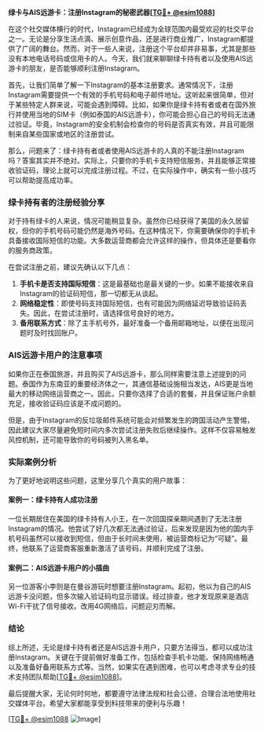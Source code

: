 **绿卡与AIS远游卡：注册Instagram的秘密武器[[TG💪+ @esim1088](https://t.me/s/esim1088)]**

在这个社交媒体横行的时代，Instagram已经成为全球范围内最受欢迎的社交平台之一。无论是分享生活点滴、展示创意作品，还是进行商业推广，Instagram都提供了广阔的舞台。然而，对于一些人来说，注册这个平台却并非易事，尤其是那些没有本地电话号码或信用卡的人。今天，我们就来聊聊绿卡持有者以及使用AIS远游卡的朋友，是否能够顺利注册Instagram。

首先，让我们简单了解一下Instagram的基本注册要求。通常情况下，注册Instagram需要提供一个有效的手机号码和电子邮件地址。这听起来很简单，但对于某些特定人群来说，可能会遇到障碍。比如，如果你是绿卡持有者或者在国外旅行并使用当地的SIM卡（例如泰国的AIS远游卡），你可能会担心自己的号码无法通过验证。毕竟，Instagram的安全机制会检查你的号码是否真实有效，并且可能限制来自某些国家或地区的注册尝试。

那么，问题来了：绿卡持有者或者使用AIS远游卡的人真的不能注册Instagram吗？答案其实并不绝对。实际上，只要你的手机卡支持短信服务，并且能够正常接收验证码，理论上就可以完成注册过程。不过，在实际操作中，确实有一些小技巧可以帮助提高成功率。

### 绿卡持有者的注册经验分享

对于持有绿卡的人来说，情况可能稍显复杂。虽然你已经获得了美国的永久居留权，但你的手机号码可能仍然是海外号码。在这种情况下，你需要确保你的手机卡具备接收国际短信的功能。大多数运营商都会允许这样的操作，但具体还是要看你的服务商政策。

在尝试注册之前，建议先确认以下几点：
1. **手机卡是否支持国际短信**：这是最基础也是最关键的一步。如果不能接收来自Instagram的验证码短信，那一切都无从谈起。
2. **网络稳定性**：即使号码支持国际短信，也有可能因为网络延迟导致验证码丢失。因此，在尝试注册时，请选择信号良好的地方。
3. **备用联系方式**：除了主手机号外，最好准备一个备用邮箱地址，以便在出现问题时及时找回账户。

### AIS远游卡用户的注意事项

如果你正在泰国旅游，并且购买了AIS远游卡，那么同样需要注意上述提到的问题。泰国作为东南亚的重要经济体之一，其通信基础设施相当发达，AIS更是当地最大的移动网络运营商之一。因此，只要你选择了合适的套餐，并且保证账户余额充足，接收验证码应该是不成问题的。

但是，由于Instagram的反垃圾邮件系统可能会对频繁发生的跨国活动产生警惕，因此建议大家尽量避免短时间内多次尝试注册失败后继续操作。这样不仅容易触发风控机制，还可能导致你的号码被列入黑名单。

### 实际案例分析

为了更好地说明这些问题，这里分享几个真实的用户故事：

#### 案例一：绿卡持有人成功注册
一位长期居住在美国的绿卡持有人小王，在一次回国探亲期间遇到了无法注册Instagram的情况。他尝试了好几次都无法通过验证，后来发现是因为他的国内手机号码虽然可以接收到短信，但由于长时间未使用，被运营商标记为“可疑”。最终，他联系了运营商客服重新激活了该号码，并顺利完成了注册。

#### 案例二：AIS远游卡用户的小插曲
另一位游客小李则是在曼谷游玩时想要注册Instagram。起初，他以为自己的AIS远游卡没问题，但多次输入验证码均显示错误。经过排查，他才发现原来是酒店Wi-Fi干扰了信号接收。改用4G网络后，问题迎刃而解。

### 结论

综上所述，无论是绿卡持有者还是AIS远游卡用户，只要方法得当，都可以成功注册Instagram。关键在于提前做好准备工作，包括检查手机卡功能、保持网络畅通以及准备好备用联系方式等。当然，如果实在遇到困难，也可以考虑寻求专业的技术支持团队帮助[[TG💪+ @esim1088](https://t.me/s/esim1088)]。

最后提醒大家，无论何时何地，都要遵守法律法规和社会公德，合理合法地使用社交媒体平台。希望大家都能享受到科技带来的便利与乐趣！

[[TG💪+ @esim1088](https://t.me/s/esim1088) ![Image](https://i.postimg.cc/4NQfJmqS/Snipaste-2025-05-13-00-14-12.png)]